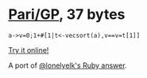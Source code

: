# [Pari/GP], 37 bytes

    a->v=0;1+#[1|t<-vecsort(a),v==v=t[1]]

[Try it online!][TIO-kxe05q5j]

A port of [@lonelyelk's Ruby answer](https://codegolf.stackexchange.com/a/239829/9288).

[Pari/GP]: http://pari.math.u-bordeaux.fr/
[TIO-kxe05q5j]: https://tio.run/##TY3dCsIwDIVfJcybFVuw@3Og3YuUXBRxMhBXaikIvntNZgWvvpOcnBPvwqJuPs9gslNTMoeT3u@sfsezStfLcw2xdkImY5KJViNm5/39VTtQE/iwPMiGiocKZroUEqy1jQSNpFoJDbJg9dsMTM3Olx2TEj2zKxyYW5Kc9v9iLA1jSVLjsSQ29uVTx0QU@QM "Pari/GP – Try It Online"